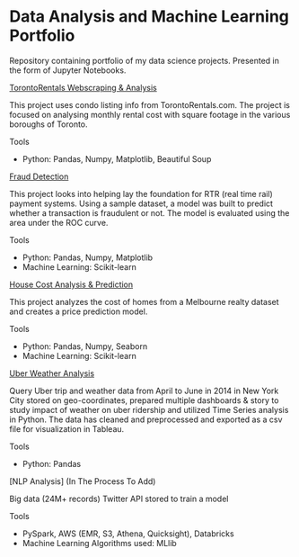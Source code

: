 # Data Analysis and Machine Learning Portfolio
Repository containing portfolio of my data science projects. Presented in the form of Jupyter Notebooks.

[TorontoRentals Webscraping & Analysis](https://github.com/MattV-data/Projects-Portfolio/blob/main/Webscraping%20TorontoRentals%20portfolio.ipynb)

This project uses condo listing info from TorontoRentals.com. The project is focused on 
analysing monthly rental cost with square footage in the various boroughs of Toronto.


Tools

* Python: Pandas, Numpy, Matplotlib, Beautiful Soup


[Fraud Detection](https://github.com/MattV-data/Projects-Portfolio/blob/main/Fraud%20Detection%20portfolio.ipynb)

This project looks into helping lay the foundation for RTR (real time rail) payment systems. Using a sample dataset,
a model was built to predict whether a transaction is fraudulent or not. The model is evaluated using the area
under the ROC curve.


Tools

* Python: Pandas, Numpy, Matplotlib
* Machine Learning: Scikit-learn


[House Cost Analysis & Prediction](https://github.com/MattV-data/Projects-Portfolio/blob/main/Housing%20Portfolio%20Project.ipynb)

This project analyzes the cost of homes from a Melbourne realty dataset and creates a price prediction model.


Tools

* Python: Pandas, Numpy, Seaborn
* Machine Learning: Scikit-learn


[Uber Weather Analysis](https://github.com/MattV-data/Projects-Portfolio/blob/main/Uber%20Weather%20Analysis%20Portfolio.ipynb)

Query Uber trip and weather data from April to June in 2014 in New York City stored on geo-coordinates, prepared multiple dashboards & story to study impact of weather on uber ridership and utilized Time Series analysis in Python. The data has cleaned and preprocessed and exported as a csv file for visualization in Tableau.

Tools

* Python: Pandas


[NLP Analysis] (In The Process To Add)

Big data (24M+ records) Twitter API stored to train a model

Tools

* PySpark, AWS (EMR, S3, Athena, Quicksight), Databricks
* Machine Learning Algorithms used: MLlib

